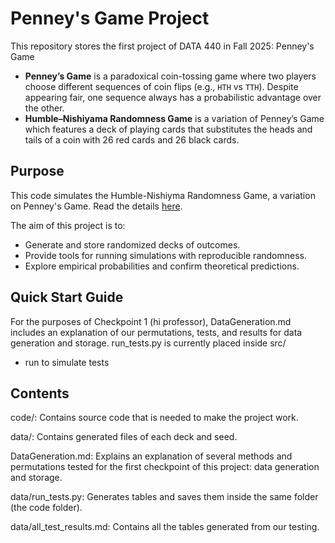 # Penney's Game Project

This repository stores the first project of DATA 440 in Fall 2025: Penney's Game
- **Penney’s Game** is a paradoxical coin-tossing game where two players choose different sequences of coin flips (e.g., `HTH` vs `TTH`). Despite appearing fair, one sequence always has a probabilistic advantage over the other.
- **Humble–Nishiyama Randomness Game** is a variation of Penney’s Game which features a deck of playing cards that substitutes the heads and tails of a coin with 26 red cards and 26 black cards.

## Purpose
This code simulates the Humble-Nishiyma Randomness Game, a variation on Penney's Game. Read the details [here](https://mathwo.github.io/assets/files/penney_game/humble-nishiyama_randomness_game-a_new_variation_on_penneys_coin_game.pdf).



The aim of this project is to:
- Generate and store randomized decks of outcomes.
- Provide tools for running simulations with reproducible randomness.
- Explore empirical probabilities and confirm theoretical predictions.

## Quick Start Guide
For the purposes of Checkpoint 1 (hi professor), DataGeneration.md includes an explanation of our permutations, tests, and results for data generation and storage.
run_tests.py is currently placed inside src/ 
- run to simulate tests

## Contents
code/: Contains source code that is needed to make the project work.

data/: Contains generated files of each deck and seed.

DataGeneration.md: Explains an explanation of several methods and permutations tested for the first checkpoint of this project: data generation and storage.

data/run_tests.py: Generates tables and saves them inside the same folder (the code folder).

data/all_test_results.md: Contains all the tables generated from our testing.
